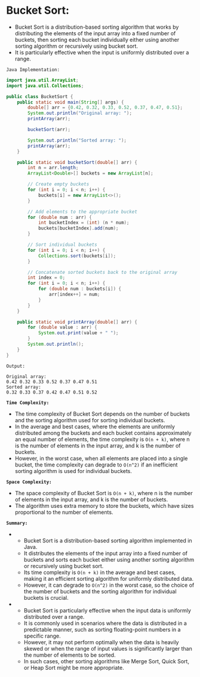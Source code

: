 

# Bucket Sort:

-   Bucket Sort is a distribution-based sorting algorithm that works by distributing the elements of the input array into a fixed number of buckets, then sorting each bucket individually either using another sorting algorithm or recursively using bucket sort. 
-  It is particularly effective when the input is uniformly distributed over a range.

`Java Implementation:`

```java
import java.util.ArrayList;
import java.util.Collections;

public class BucketSort {
    public static void main(String[] args) {
        double[] arr = {0.42, 0.32, 0.33, 0.52, 0.37, 0.47, 0.51};
        System.out.println("Original array: ");
        printArray(arr);

        bucketSort(arr);

        System.out.println("Sorted array: ");
        printArray(arr);
    }

    public static void bucketSort(double[] arr) {
        int n = arr.length;
        ArrayList<Double>[] buckets = new ArrayList[n];

        // Create empty buckets
        for (int i = 0; i < n; i++) {
            buckets[i] = new ArrayList<>();
        }

        // Add elements to the appropriate bucket
        for (double num : arr) {
            int bucketIndex = (int) (n * num);
            buckets[bucketIndex].add(num);
        }

        // Sort individual buckets
        for (int i = 0; i < n; i++) {
            Collections.sort(buckets[i]);
        }

        // Concatenate sorted buckets back to the original array
        int index = 0;
        for (int i = 0; i < n; i++) {
            for (double num : buckets[i]) {
                arr[index++] = num;
            }
        }
    }

    public static void printArray(double[] arr) {
        for (double value : arr) {
            System.out.print(value + " ");
        }
        System.out.println();
    }
}
```

`Output:`
```
Original array:
0.42 0.32 0.33 0.52 0.37 0.47 0.51 
Sorted array:
0.32 0.33 0.37 0.42 0.47 0.51 0.52 

```

**`Time Complexity:`**

-   The time complexity of Bucket Sort depends on the number of buckets and the sorting algorithm used for sorting individual buckets. 
-   In the average and best cases, where the elements are uniformly distributed among the buckets and each bucket contains approximately an equal number of elements, the time complexity is `O(n + k)`, where n is the number of elements in the input array, and k is the number of buckets. 
-   However, in the worst case, when all elements are placed into a single bucket, the time complexity can degrade to `O(n^2)` if an inefficient sorting algorithm is used for individual buckets.

**`Space Complexity:`**
-   The space complexity of Bucket Sort is `O(n + k)`, where n is the number of elements in the input array, and k is the number of buckets. 
-   The algorithm uses extra memory to store the buckets, which have sizes proportional to the number of elements.

**`Summary:`**

-  
    - Bucket Sort is a distribution-based sorting algorithm implemented in Java. 
    - It distributes the elements of the input array into a fixed number of buckets and sorts each bucket either using another sorting algorithm or recursively using bucket sort. 
    - Its time complexity is `O(n + k)` in the average and best cases, making it an efficient sorting algorithm for uniformly distributed data. 
    - However, it can degrade to `O(n^2)` in the worst case, so the choice of the number of buckets and the sorting algorithm for individual buckets is crucial.

- 
    - Bucket Sort is particularly effective when the input data is uniformly distributed over a range. 
    - It is commonly used in scenarios where the data is distributed in a predictable manner, such as sorting floating-point numbers in a specific range. 
    - However, it may not perform optimally when the data is heavily skewed or when the range of input values is significantly larger than the number of elements to be sorted. 
    - In such cases, other sorting algorithms like Merge Sort, Quick Sort, or Heap Sort might be more appropriate.

    
